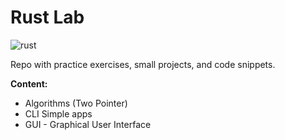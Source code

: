 # Rust Lab

![rust](https://github.com/user-attachments/assets/e8d27cb7-157c-4922-9b92-be8777abd578)

Repo with practice exercises, small projects, and code snippets.

**Content:**

- Algorithms (Two Pointer)
- CLI Simple apps
- GUI - Graphical User Interface

